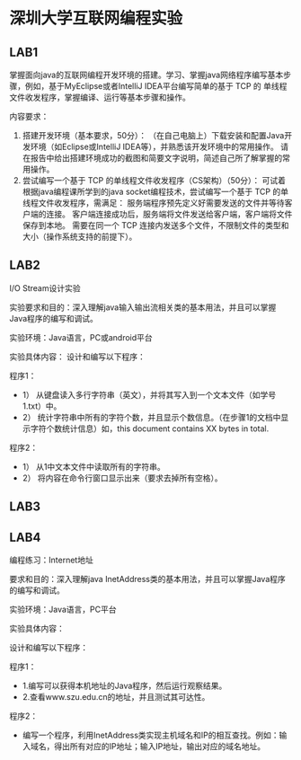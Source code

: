 # 深圳大学互联网编程实验
## LAB1
掌握面向java的互联网编程开发环境的搭建。学习、掌握java网络程序编写基本步骤，例如，基于MyEclipse或者IntelliJ IDEA平台编写简单的基于 TCP 的 单线程文件收发程序，掌握编译、运行等基本步骤和操作。

内容要求：
1.	搭建开发环境（基本要求，50分）：
（在自己电脑上）下载安装和配置Java开发环境（如Eclipse或IntelliJ IDEA等），并熟悉该开发环境中的常用操作。
请在报告中给出搭建环境成功的截图和简要文字说明，简述自己所了解掌握的常用操作。
2.	尝试编写一个基于 TCP 的单线程文件收发程序（CS架构）（50分）：
可试着根据java编程课所学到的java socket编程技术，尝试编写一个基于 TCP 的单线程文件收发程序，需满足：
服务端程序预先定义好需要发送的文件并等待客户端的连接。
客户端连接成功后，服务端将文件发送给客户端，客户端将文件保存到本地。
需要在同一个 TCP 连接内发送多个文件，不限制文件的类型和大小（操作系统支持的前提下）。

## LAB2
I/O Stream设计实验

实验要求和目的：深入理解java输入输出流相关类的基本用法，并且可以掌握Java程序的编写和调试。

实验环境：Java语言，PC或android平台

实验具体内容：
设计和编写以下程序：

程序1：
- 1）	从键盘读入多行字符串（英文），并将其写入到一个文本文件（如学号1.txt）中。
- 2）	统计字符串中所有的字符个数，并且显示个数信息。（在步骤1的文档中显示字符个数统计信息）如，this document contains XX bytes in total.

程序2：
- 1）	从1中文本文件中读取所有的字符串。
- 2）	将内容在命令行窗口显示出来（要求去掉所有空格）。

## LAB3

## LAB4
编程练习：Internet地址

要求和目的：深入理解java InetAddress类的基本用法，并且可以掌握Java程序的编写和调试。

实验环境：Java语言，PC平台


实验具体内容：

设计和编写以下程序：

程序1：
- 1.编写可以获得本机地址的Java程序，然后运行观察结果。
- 2.查看www.szu.edu.cn的地址，并且测试其可达性。

程序2：

- 编写一个程序，利用InetAddress类实现主机域名和IP的相互查找。例如：输入域名，得出所有对应的IP地址；输入IP地址，输出对应的域名地址。
